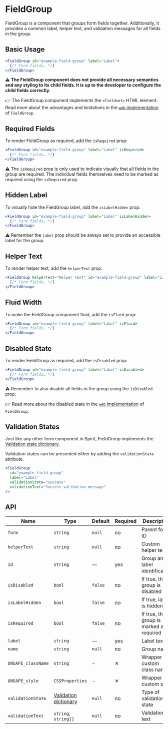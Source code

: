 # FieldGroup

FieldGroup is a component that groups form fields together.
Additionally, it provides a common label, helper text, and validation messages for all fields in the group.

## Basic Usage

```jsx
<FieldGroup id="example-field-group" label="Label">
  {/* Form fields… */}
</FieldGroup>
```

⚠️ **The FieldGroup component does not provide all necessary semantics and any styling to its child fields. It is up
to the developer to configure the child fields correctly.**

👉 The FieldGroup component implements the `<fieldset>` HTML element. Read more about the advantages and limitations in
the [`web` implementation][gh-web-field-group-html] of `FieldGroup`.

## Required Fields

To render FieldGroup as required, add the `isRequired` prop:

```jsx
<FieldGroup id="example-field-group" label="Label" isRequired>
  {/* Form fields… */}
</FieldGroup>
```

⚠️ The `isRequired` prop is only used to indicate visually that all fields in the group are required. The individual
fields themselves need to be marked as required using the `isRequired` prop.

## Hidden Label

To visually hide the FieldGroup label, add the `isLabelHidden` prop:

```jsx
<FieldGroup id="example-field-group" label="Label" isLabelHidden>
  {/* Form fields… */}
</FieldGroup>
```

⚠️ Remember the `label` prop should be always set to provide an accessible label for the group.

## Helper Text

To render helper text, add the `helperText` prop:

```jsx
<FieldGroup helperText="Helper text" id="example-field-group" label="Label">
  {/* Form fields… */}
</FieldGroup>
```

## Fluid Width

To make the FieldGroup component fluid, add the `isFluid` prop:

```jsx
<FieldGroup id="example-field-group" label="Label" isFluid>
  {/* Form fields… */}
</FieldGroup>
```

## Disabled State

To render FieldGroup as required, add the `isDisabled` prop:

```jsx
<FieldGroup id="example-field-group" label="Label" isDisabled>
  {/* Form fields… */}
</FieldGroup>
```

⚠️ Remember to also disable all fields in the group using the `isDisabled` prop.

👉 Read more about the disabled state in the [`web` implementation][gh-web-field-group-disabled] of `FieldGroup`.

## Validation States

Just like any other form component in Spirit, FieldGroup implements the
[Validation state dictionary][dictionary-validation].

Validation states can be presented either by adding the `validationState` attribute.

```jsx
<FieldGroup
  id="example-field-group"
  label="Label"
  validationState="success"
  validationText="Success validation message"
/>
```

## API

| Name               | Type                                           | Default | Required | Description                              |
| ------------------ | ---------------------------------------------- | ------- | -------- | ---------------------------------------- |
| `form`             | `string`                                       | `null`  | no       | Parent form ID                           |
| `helperText`       | `string`                                       | `null`  | no       | Custom helper text                       |
| `id`               | `string`                                       | —       | yes      | Group and label identification           |
| `isDisabled`       | `bool`                                         | `false` | no       | If true, the group is disabled           |
| `isLabelHidden`    | `bool`                                         | `false` | no       | If true, label is hidden                 |
| `isRequired`       | `bool`                                         | `false` | no       | If true, the group is marked as required |
| `label`            | `string`                                       | —       | yes      | Label text                               |
| `name`             | `string`                                       | `null`  | no       | Group name                               |
| `UNSAFE_className` | `string`                                       | -       | ✕        | Wrapper custom class name                |
| `UNSAFE_style`     | `CSSProperties`                                | -       | ✕        | Wrapper custom style                     |
| `validationState`  | [Validation dictionary][dictionary-validation] | `null`  | no       | Type of validation state                 |
| `validationText`   | `string`, `string[]`                           | `null`  | no       | Validation text                          |

[gh-web-field-group-html]: https://github.com/lmc-eu/spirit-design-system/tree/main/packages/web/src/scss/components/FieldGroup#html-semantics
[gh-web-field-group-disabled]: https://github.com/lmc-eu/spirit-design-system/tree/main/packages/web/src/scss/components/FieldGroup#disabled-state
[dictionary-validation]: https://github.com/lmc-eu/spirit-design-system/blob/main/docs/DICTIONARIES.md#validation
